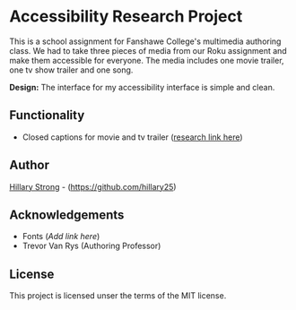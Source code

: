 # Accessibility Research Project
This is a school assignment for Fanshawe College's multimedia authoring class. We had to take three pieces of media from our Roku assignment and make them accessible for everyone. The media includes one movie trailer, one tv show trailer and one song.

**Design:** The interface for my accessibility interface is simple and clean.

## Functionality
* Closed captions for movie and tv trailer ([research link here](google.com))

## Author
[Hillary Strong](hillary-strong.com) - (https://github.com/hillary25)

## Acknowledgements
* Fonts (*Add link here*)
* Trevor Van Rys (Authoring Professor)

## License
This project is licensed unser the terms of the MIT license.